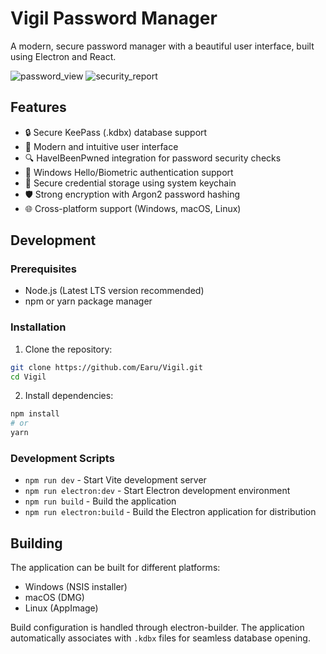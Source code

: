 # Vigil Password Manager

A modern, secure password manager with a beautiful user interface, built using Electron and React.

![password_view](https://github.com/user-attachments/assets/443f725a-b249-4305-aa83-d3768a6afb2f)
![security_report](https://github.com/user-attachments/assets/4a33a8b9-1985-4750-810a-bc20fe85747e)


## Features

- 🔒 Secure KeePass (.kdbx) database support
- 🎨 Modern and intuitive user interface
- 🔍 HaveIBeenPwned integration for password security checks
- 🔐 Windows Hello/Biometric authentication support
- 🔑 Secure credential storage using system keychain
- 🛡️ Strong encryption with Argon2 password hashing
- 🌐 Cross-platform support (Windows, macOS, Linux)

## Development

### Prerequisites

- Node.js (Latest LTS version recommended)
- npm or yarn package manager

### Installation

1. Clone the repository:
```bash
git clone https://github.com/Earu/Vigil.git
cd Vigil
```

2. Install dependencies:
```bash
npm install
# or
yarn
```

### Development Scripts

- `npm run dev` - Start Vite development server
- `npm run electron:dev` - Start Electron development environment
- `npm run build` - Build the application
- `npm run electron:build` - Build the Electron application for distribution

## Building

The application can be built for different platforms:

- Windows (NSIS installer)
- macOS (DMG)
- Linux (AppImage)

Build configuration is handled through electron-builder. The application automatically associates with `.kdbx` files for seamless database opening.

